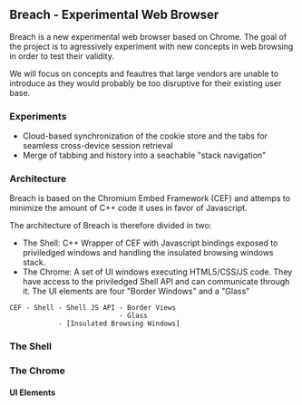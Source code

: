 ## Breach - Experimental Web Browser

Breach is a new experimental web browser based on Chrome. The goal of the 
project is to agressively experiment with new concepts in web browsing in order
to test their validity.

We will focus on concepts and feautres that large vendors are unable to
introduce as they would probably be too disruptive for their existing user base.

### Experiments

- Cloud-based synchronization of the cookie store and the tabs for seamless 
  cross-device session retrieval
- Merge of tabbing and history into a seachable "stack navigation"

### Architecture

Breach is based on the Chromium Embed Framework (CEF) and attemps to minimize
the amount of C++ code it uses in favor of Javascript.

The architecture of Breach is therefore divided in two:
- The Shell: C++ Wrapper of CEF with Javascript bindings exposed to priviledged
  windows and handling the insulated browsing windows stack.
- The Chrome: A set of UI windows executing HTML5/CSS/JS code. They have access 
  to the priviledged Shell API and can communicate through it. The UI elements 
  are four "Border Windows" and a "Glass"


```
CEF - Shell - Shell JS API - Border Views
                           - Glass
            - [Insulated Browsing Windows]
```

### The Shell


### The Chrome

#### UI Elements
